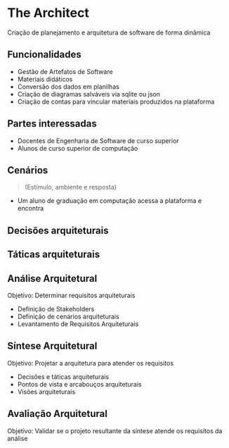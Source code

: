 # The Architect

Criação de planejamento e arquitetura de software de forma dinâmica

## Funcionalidades

- Gestão de Artefatos de Software
- Materiais didáticos
- Conversão dos dados em planilhas
- Criação de diagramas salváveis via sqlite ou json
- Criação de contas para vincular materiais produzidos na plataforma

## Partes interessadas

- Docentes de Engenharia de Software de curso superior
- Alunos de curso superior de computação

## Cenários

> (Estímulo, ambiente e resposta)

- Um aluno de graduação em computação acessa a plataforma e encontra

## Decisões arquiteturais

## Táticas arquiteturais

## Análise Arquitetural

Objetivo: Determinar requisitos arquiteturais

- Definição de Stakeholders
- Definição de cenários arquiteturais
- Levantamento de Requisitos Arquiteturais

## Síntese Arquitetural

Objetivo: Projetar a arquitetura para atender os requisitos

- Decisões e táticas arquiteturais
- Pontos de vista e arcabouços arquiteturais
- Visões arquiteturais

## Avaliação Arquitetural

Objetivo: Validar se o projeto resultante da síntese atende os requisitos da análise